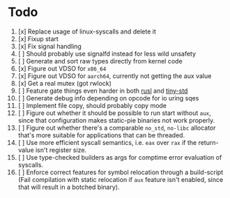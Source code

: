 # Todo

1. [x] Replace usage of linux-syscalls and delete it
2. [x] Fixup start
3. [x] Fix signal handling
4. [ ] Should probably use signalfd instead for less wild unsafety
5. [ ] Generate and sort raw types directly from kernel code
6. [x] Figure out VDSO for `x86_64`
7. [x] Figure out VDSO for `aarch64`, currently not getting the aux value
8. [x] Get a real mutex (got rwlock)
9. [ ] Feature gate things even harder in both [rusl](rusl) and [tiny-std](tiny-std)
10. [ ] Generate debug info depending on opcode for io uring sqes
11. [ ] Implement file copy, should probably copy mode
12. [ ] Figure out whether it should be possible to run start without `aux`, since that configuration
makes static-pie binaries not work properly.
13. [ ] Figure out whether there's a comparable `no_std`, `no-libc` allocator that's more suitable 
for applications that can be threaded.  
14. [ ] Use more efficient syscall semantics, i.e. `eax` over `rax` if the return-value isn't register size.  
15. [ ] Use type-checked builders as args for comptime error evaluation of syscalls.  
16. [ ] Enforce correct features for symbol relocation through a build-script (Fail compilation with 
static relocation if `aux` feature isn't enabled, since that will result in a botched binary).  